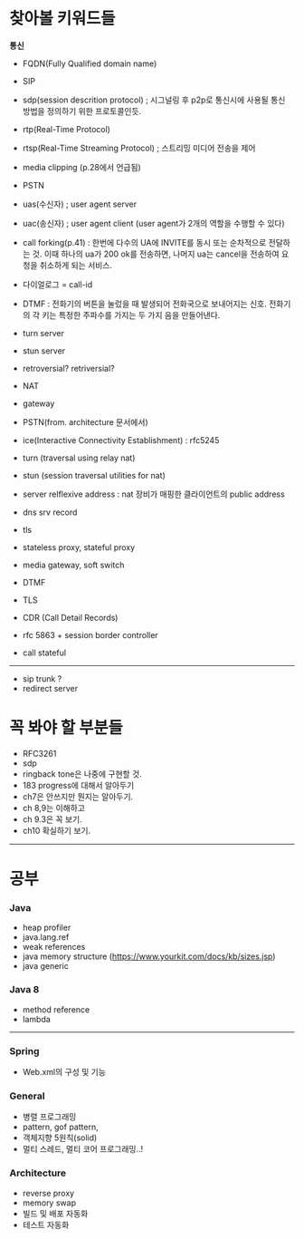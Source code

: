 # 찾아볼 키워드들

**통신**  

-	FQDN(Fully Qualified domain name)
-	SIP
-	sdp(session descrition protocol) ; 시그널링 후 p2p로 통신시에 사용될 통신 방법을 정의하기 위한 프로토콜인듯.
-	rtp(Real-Time Protocol)
-	rtsp(Real-Time Streaming Protocol) ; 스트리밍 미디어 전송을 제어
-	media clipping (p.28에서 언급됨)
-	PSTN
-	uas(수신자) ; user agent server
-	uac(송신자) ; user agent client (user agent가 2개의 역할을 수행할 수 있다)
-	call forking(p.41) : 한번에 다수의 UA에 INVITE를 동시 또는 순차적으로 전달하는 것. 이때 하나의 ua가 200 ok를 전송하면, 나머지 ua는 cancel을 전송하여 요청을 취소하게 되는 서비스.
-	다이얼로그 = call-id
-	DTMF : 전화기의 버튼을 눌렀을 때 발생되어 전화국으로 보내어지는 신호. 전화기의 각 키는 특정한 주파수를 가지는 두 가지 음을 만들어낸다.
-	turn server  
-	stun server  
-	retroversial? retriversial?  
-	NAT
-	gateway  
-	PSTN(from. architecture 문서에서)
-	ice(Interactive Connectivity Establishment) : rfc5245
-	turn (traversal using relay nat)
-	stun (session traversal utilities for nat)
-	server relflexive address : nat 장비가 매핑한 클라이언트의 public address  
-	dns srv record  
-	tls  
- stateless proxy, stateful proxy
- media gateway, soft switch
- DTMF
- TLS

- CDR (Call Detail Records)  
- rfc 5863 + session border controller
- call stateful
---

- sip trunk ?
- redirect server  

# 꼭 봐야 할 부분들

-	RFC3261
-	sdp
-	ringback tone은 나중에 구현할 것.
-	183 progress에 대해서 알아두기
-	ch7은 안쓰지만 뭔지는 알아두기.
-	ch 8,9는 이해하고
-	ch 9.3은 꼭 보기.
-	ch10 확실하기 보기.

---

# 공부


### Java
- heap profiler
- java.lang.ref  
- weak references  
- java memory structure (https://www.yourkit.com/docs/kb/sizes.jsp)  
- java generic

### Java 8
- method reference
- lambda
---  

### Spring  
- Web.xml의 구성 및 기능  


### General   
- 병렬 프로그래밍
- pattern, gof pattern,
- 객체지향 5원칙(solid)
- 멀티 스레드, 멀티 코어 프로그래밍..!




### Architecture
- reverse proxy
- memory swap
- 빌드 및 배포 자동화
- 테스트 자동화
